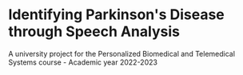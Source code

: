 # Identifying Parkinson's Disease through Speech Analysis
A university project for the Personalized Biomedical and Telemedical Systems course - Academic year 2022-2023
